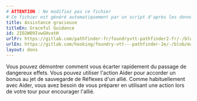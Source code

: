 ```yaml
---
# ATTENTION : Ne modifiez pas ce fichier
# Ce fichier est généré automatiquement par un script d'après les données du module Foundry VTT officiel et de sa traduction
title: Assistance gracieuse
titleEn: Graceful Guidance
id: 2IO2W09IvwGHvatH
urlFr: https://gitlab.com/pathfinder-fr/foundryvtt-pathfinder2-fr/-/blob/master/data/feats/2IO2W09IvwGHvatH.htm
urlEn: https://gitlab.com/hooking/foundry-vtt---pathfinder-2e/-/blob/master/packs/data/feats.db/graceful-guidance.json
layout: dons
---
```

Vous pouvez démontrer comment vous écarter rapidement du passage de dangereux effets. Vous pouvez utiliser l'action Aider pour accorder un bonus au jet de sauvegarde de Réflexes d'un allié. Comme habituellement avec Aider, vous avez besoin de vous préparer en utilisant une action lors de votre tour pour encourager l'allié.
